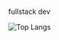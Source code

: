 fullstack dev

![Top Langs](https://github-readme-stats.vercel.app/api/top-langs/?username=marshallovski&layout=compact&theme=dark&count_private=true)

